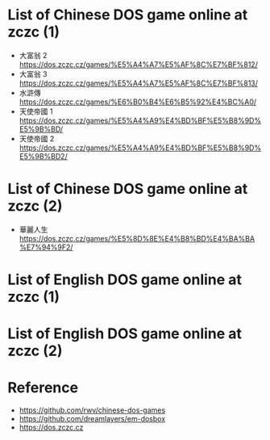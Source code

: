 # List of Chinese DOS game online at zczc (1)
- 大富翁 2 https://dos.zczc.cz/games/%E5%A4%A7%E5%AF%8C%E7%BF%812/
- 大富翁 3 https://dos.zczc.cz/games/%E5%A4%A7%E5%AF%8C%E7%BF%813/
- 水滸傳 https://dos.zczc.cz/games/%E6%B0%B4%E6%B5%92%E4%BC%A0/
- 天使帝國 1 https://dos.zczc.cz/games/%E5%A4%A9%E4%BD%BF%E5%B8%9D%E5%9B%BD/
- 天使帝國 2 https://dos.zczc.cz/games/%E5%A4%A9%E4%BD%BF%E5%B8%9D%E5%9B%BD2/

# List of Chinese DOS game online at zczc (2)
- 華麗人生 https://dos.zczc.cz/games/%E5%8D%8E%E4%B8%BD%E4%BA%BA%E7%94%9F2/

# List of English DOS game online at zczc (1)

# List of English DOS game online at zczc (2)


# Reference
- https://github.com/rwv/chinese-dos-games
- https://github.com/dreamlayers/em-dosbox
- https://dos.zczc.cz

